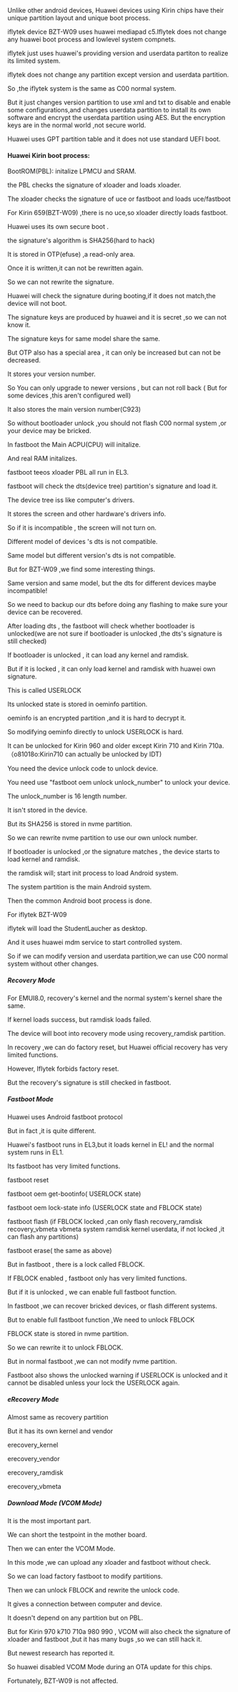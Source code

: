 Unlike other android devices,
Huawei devices using Kirin chips have their unique partition layout and unique boot process.

iflytek device BZT-W09 uses huawei mediapad c5.Iflytek does not change any huawei boot process and lowlevel system compnets.

iflytek just uses huawei's providing version and userdata partiton to realize its limited system.

iflytek does not change any partition except version and userdata partition.

So ,the iflytek system is the same as C00 normal system.

But it just changes version partition to use xml and txt to disable and enable some configurations,and changes userdata partition to install its own software and encrypt the userdata  partition
 using AES. But the encryption keys are in the normal world ,not secure world.
 
 Huawei uses GPT partition table and it does not use standard UEFI boot.
 
#### Huawei Kirin boot process:
  BootROM(PBL): initalize LPMCU and SRAM.
  
  the PBL checks the signature of xloader and loads xloader.
  
  The xloader checks the signature of uce or fastboot and loads uce/fastboot
  
  For Kirin 659(BZT-W09) ,there is no uce,so xloader directly loads fastboot.
  
  Huawei uses its own secure boot .
  
  the signature's algorithm is SHA256(hard to hack)
  
  It is stored in OTP(efuse) ,a read-only area.
  
  Once it is written,it can not be rewritten again.
  
  So we can not rewrite the signature.
  
  Huawei will check the signature during booting,if it does not match,the device will not boot.
  
  The signature keys are produced by huawei and it is secret ,so we can not know it.
  
  The signature keys for same model share the same.
  
  But OTP also has a special area , it can only be increased but can not be decreased.
  
  It stores your version number.
  
  So You can only upgrade to newer versions , but can not roll back ( But for some devices ,this aren't configured well)
  
  It also stores the main version number(C923)
  
  So without bootloader unlock ,you should not flash C00 normal system ,or your device may be bricked.
  
  In fastboot the Main ACPU(CPU) will initalize.
  
  And real RAM initalizes.
  
  fastboot teeos xloader PBL all run in EL3.
  
  fastboot will check the dts(device tree) partition's signature and load it.
  
  The device tree iss like computer's drivers.
  
  It stores the screen  and other hardware's drivers info.
  
  So if it is incompatible , the screen will not turn on.
  
  Different model of devices 's dts is not compatible.
  
  Same model but different version's dts is not compatible.
  
  But for BZT-W09 ,we find some interesting things.
  
  Same version and same model, but the dts for different devices maybe incompatible!
  
  So we need to backup our dts before doing any flashing to make sure your device can be recovered.
  
  After loading dts , the fastboot will check whether bootloader is unlocked(we are not sure if bootloader is unlocked ,the dts's signature is still checked)
  
  If bootloader is unlocked , it can load any kernel and ramdisk.
  
  But if it is locked , it can only load kernel and ramdisk with huawei own signature.
  
  This is called USERLOCK
  
  Its unlocked state is stored in oeminfo partition.
  
  oeminfo is an encrypted partition ,and it is hard to decrypt it.
  
  So modifying oeminfo directly to unlock USERLOCK is hard.
  
  It can be unlocked for Kirin 960 and older except Kirin 710 and Kirin 710a.（o81018o:Kirin710 can actually be unlocked by IDT)
  
  You need the device unlock code to unlock device.
  
  You need use "fastboot oem unlock unlock_number" to unlock  your device.
  
  The unlock_number is 16 length number.
  
  It isn't stored in the device.
  
  But its SHA256 is stored in nvme partition.
  
  So we can rewrite nvme partition to use our own unlock number.
  
  If bootloader is unlocked ,or the signature matches , the device starts to load kernel and ramdisk.
  
  the ramdisk will; start init process to load Android system.
  
  The system  partition is the main Android system.
  
  Then the common Android boot process is done.
  
  For iflytek BZT-W09
  
  iflytek will load the StudentLaucher as desktop.
  
  And it uses huawei mdm service to start controlled system.
  
  So if we can modify version and userdata partition,we can use C00 normal system without other changes.
  
  ##### Recovery Mode
  
  For EMUI8.0, recovery's kernel and the normal system's kernel share the same.
  
  If kernel loads success, but ramdisk loads failed.
  
  The device will boot into recovery mode using recovery_ramdisk partition.
  
  In recovery ,we can do factory reset, but  Huawei official recovery has very limited functions.
  
  However, Iflytek forbids factory reset.
  
  But the recovery's signature is still checked in fastboot.
  
  ##### Fastboot Mode
  
  Huawei uses Android fastboot protocol
  
  But in fact ,it is quite different.
  
  Huawei's fastboot runs in EL3,but it loads kernel in EL! and the normal system runs in EL1.
  
  Its fastboot has very limited functions.
  
  fastboot reset
  
  fastboot oem get-bootinfo( USERLOCK state)
  
  fastboot oem lock-state info (USERLOCK state and FBLOCK state)
  
  fastboot flash (if FBLOCK locked ,can only flash recovery_ramdisk recovery_vbmeta vbmeta system ramdisk kernel userdata, if not locked ,it can flash any partitions)
  
  fastboot erase( the same as above)
  
  But in fastboot , there is a lock called FBLOCK.
  
  If FBLOCK enabled , fastboot only has very limited functions.
  
  But if it is unlocked , we can enable full fastboot function.
  
  In fastboot ,we can recover bricked devices, or  flash different systems.
  
  
  But to enable full fastboot function ,We need to unlock FBLOCK
  
  FBLOCK state is stored in nvme partition.
  
  So we can rewrite it to unlock FBLOCK.
  
  
  But in normal fastboot ,we can not modify nvme partition.
  
  
 Fastboot also shows the unlocked warning if USERLOCK is unlocked and it cannot be disabled unless your lock the USERLOCK again.
 
 ##### eRecovery Mode
 
 Almost same as recovery partition 
 
 But it has its own kernel and vendor 
 
 erecovery_kernel
 
 erecovery_vendor
 
 erecovery_ramdisk
 
 erecovery_vbmeta
 
 ##### Download Mode (VCOM Mode)
 
 It is the most important part.
 
 We can short the testpoint in the mother board.
 
 Then we can enter the VCOM Mode.
 
 In this mode ,we can upload any xloader and fastboot without check.
 
 So we can load factory fastboot to modify partitions.
 
 Then we can unlock FBLOCK and rewrite the unlock code.
 
 It gives a connection between computer and device.
 
 It doesn't depend on any partition but on PBL.
 
 But for Kirin 970 k710 710a 980 990 , VCOM will also check the signature of xloader and fastboot ,but it has many bugs ,so we can still hack it.
 
 But newest research has reported it.
 
 So huawei disabled VCOM Mode during an OTA update for this chips.
 
 Fortunately, BZT-W09 is not affected.
  
